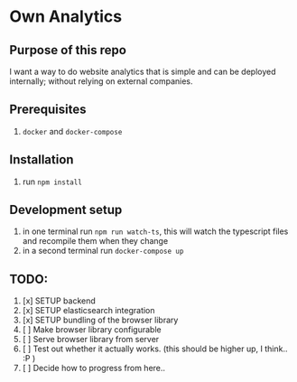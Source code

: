 # Own Analytics

## Purpose of this repo
I want a way to do website analytics that is simple and can be deployed internally; without relying on external companies.

## Prerequisites
1. `docker` and `docker-compose`

## Installation
1. run `npm install`

## Development setup
1. in one terminal run `npm run watch-ts`, this will watch the typescript files and recompile them when they change
2. in a second terminal run `docker-compose up`

## TODO:
1. [x] SETUP backend
2. [x] SETUP elasticsearch integration
3. [x] SETUP bundling of the browser library
4. [ ] Make browser library configurable
5. [ ] Serve browser library from server
6. [ ] Test out whether it actually works. (this should be higher up, I think.. :P )
7. [ ] Decide how to progress from here..